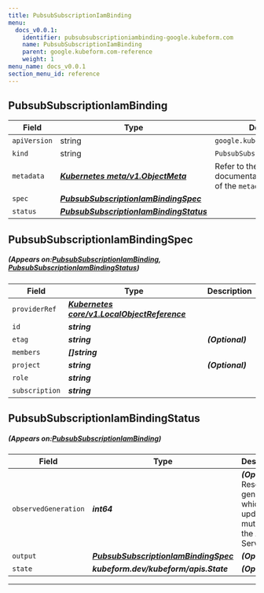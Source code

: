 ```yaml
---
title: PubsubSubscriptionIamBinding
menu:
  docs_v0.0.1:
    identifier: pubsubsubscriptioniambinding-google.kubeform.com
    name: PubsubSubscriptionIamBinding
    parent: google.kubeform.com-reference
    weight: 1
menu_name: docs_v0.0.1
section_menu_id: reference
---
```


## PubsubSubscriptionIamBinding
| Field | Type | Description |
| ------ | ----- | ----------- |
| `apiVersion` | string | `google.kubeform.com/v1alpha1` |
|    `kind` | string | `PubsubSubscriptionIamBinding` |
| `metadata` | ***[Kubernetes meta/v1.ObjectMeta](https://kubernetes.io/docs/reference/generated/kubernetes-api/v1.13/#objectmeta-v1-meta)***|Refer to the Kubernetes API documentation for the fields of the `metadata` field.|
| `spec` | ***[PubsubSubscriptionIamBindingSpec](#PubsubSubscriptionIamBindingSpec)***||
| `status` | ***[PubsubSubscriptionIamBindingStatus](#PubsubSubscriptionIamBindingStatus)***||
## PubsubSubscriptionIamBindingSpec
##### (Appears on:[PubsubSubscriptionIamBinding](#PubsubSubscriptionIamBinding), [PubsubSubscriptionIamBindingStatus](#PubsubSubscriptionIamBindingStatus))
| Field | Type | Description |
| ------ | ----- | ----------- |
| `providerRef` | ***[Kubernetes core/v1.LocalObjectReference](https://kubernetes.io/docs/reference/generated/kubernetes-api/v1.13/#localobjectreference-v1-core)***||
| `id` | ***string***||
| `etag` | ***string***| ***(Optional)*** |
| `members` | ***[]string***||
| `project` | ***string***| ***(Optional)*** |
| `role` | ***string***||
| `subscription` | ***string***||
## PubsubSubscriptionIamBindingStatus
##### (Appears on:[PubsubSubscriptionIamBinding](#PubsubSubscriptionIamBinding))
| Field | Type | Description |
| ------ | ----- | ----------- |
| `observedGeneration` | ***int64***| ***(Optional)*** Resource generation, which is updated on mutation by the API Server.|
| `output` | ***[PubsubSubscriptionIamBindingSpec](#PubsubSubscriptionIamBindingSpec)***| ***(Optional)*** |
| `state` | ***kubeform.dev/kubeform/apis.State***| ***(Optional)*** |
---
